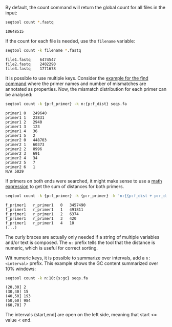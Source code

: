 By default, the count command will return the global count for all files in the
input:

```bash
seqtool count *.fastq
```

```
10648515
```

If the count for each file is needed, use the `filename` variable:

```bash
seqtool count -k filename *.fastq
```
```
file1.fastq    6474547
file2.fastq    2402290
file3.fastq    1771678
```

It is possible to use multiple keys. Consider the [example for the find
command](find#multiple-patterns) where the primer names and number of mismatches are
annotated as properties. Now, the mismatch distribution for each primer
can be analysed:

```bash
seqtool count -k {p:f_primer} -k n:{p:f_dist} seqs.fa
```
```
primer1	0	249640
primer1	1	23831
primer1	2	2940
primer1	3	123
primer1	4	36
primer1	5	2
primer2	0	448703
primer2	1	60373
primer2	2	8996
primer2	3	691
primer2	4	34
primer2	5	7
primer2	6	1
N/A	5029
```

If primers on both ends were searched, it might make sense to use a
[math expression](variables#math-expressions) to get the sum of distances
for both primers.

```bash
seqtool count -k {p:f_primer} -k {p:r_primer} -k 'n:{{p:f_dist + p:r_dist}}' primer_trimmed.fq.gz
```
```
f_primer1	r_primer1	0	3457490
f_primer1	r_primer1	1	491811
f_primer1	r_primer1	2	6374
f_primer1	r_primer1	3	420
f_primer1	r_primer1	4	10
(...)
```

The curly braces are actually only needed if a string of multiple
variables and/or text is composed. The `n:` prefix tells the tool that
the distance is numeric, which is useful for correct sorting.

Wit numeric keys, it is possible to summarize over intervals, add
a `n:<interval>` prefix. This example shows the GC content
summarized over 10% windows:

```bash
seqtool count -k n:10:{s:gc} seqs.fa
```
```
(20,30]	2
(30,40]	15
(40,50]	193
(50,60]	984
(60,70]	7
```

The intervals (start,end] are open on the left side, meaning that
start <= value < end.

